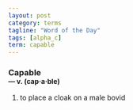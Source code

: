 ```yaml
---
layout: post
category: terms
tagline: "Word of the Day"
tags: [alpha_c]
term: capable
---
```


<h3>Capable<br/> <small>&mdash; v. (cap<span>&middot;</span>a<span>&middot;</span>ble)</small></h3>
<p><ol><li>to place a cloak on a male bovid</li>
</ol></p>
